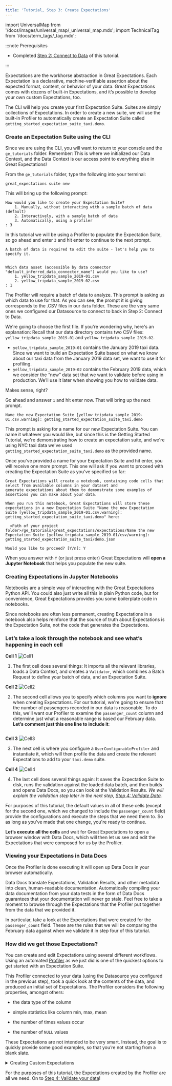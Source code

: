 ```yaml
---
title: 'Tutorial, Step 3: Create Expectations'
---
```

import UniversalMap from '/docs/images/universal_map/_universal_map.mdx';
import TechnicalTag from '/docs/term_tags/_tag.mdx';

<UniversalMap setup='inactive' connect='inactive' create='active' validate='inactive'/> 

:::note Prerequisites

- Completed [Step 2: Connect to Data](./tutorial_connect_to_data.md) of this tutorial.

:::

Expectations are the workhorse abstraction in Great Expectations. Each Expectation is a declarative, machine-verifiable assertion about the expected format, content, or behavior of your data. Great Expectations comes with dozens of built-in Expectations, and it’s possible to develop your own custom Expectations, too.

The CLI will help you create your first Expectation Suite. Suites are simply collections of Expectations. In order to create a new suite, we will use the built-in Profiler to automatically create an Expectation Suite called `getting_started_expectation_suite_taxi.demo`.

### Create an Expectation Suite using the CLI

Since we are using the CLI, you will want to return to your console and the `ge_tutorials` folder.  Remember: This is where we initialized our Data Context, and the Data Context is our access point to everything else in Great Expectations!

From the `ge_tutorials` folder, type the following into your terminal:

```console
great_expectations suite new
```

This will bring up the following prompt:

```console
How would you like to create your Expectation Suite?
    1. Manually, without interacting with a sample batch of data (default)
    2. Interactively, with a sample batch of data
    3. Automatically, using a profiler
: 3
```

In this tutorial we will be using a Profiler to populate the Expectation Suite, so go ahead and enter `3` and hit enter to continue to the next prompt.

```console
A batch of data is required to edit the suite - let's help you to specify it.


Which data asset (accessible by data connector "default_inferred_data_connector_name") would you like to use?
    1. yellow_tripdata_sample_2019-01.csv
    2. yellow_tripdata_sample_2019-02.csv
: 1
```
The Profiler will require a batch of data to analyze.  This prompt is asking us which data to use for that.  As you can see, the prompt it is giving corresponds to the .CSV files in our `data` folder.  These are the very same ones we configured our Datasource to connect to back in Step 2: Connect to Data.

We're going to choose the first file.  If you're wondering why, here's an explanation: Recall that our data directory contains two CSV files: `yellow_tripdata_sample_2019-01` and `yellow_tripdata_sample_2019-02`.

  - `yellow_tripdata_sample_2019-01` contains the January 2019 taxi data. Since we want to build an Expectation Suite based on what we know about our taxi data from the January 2019 data set, we want to use it for profiling.
  - `yellow_tripdata_sample_2019-02` contains the February 2019 data, which we consider the “new” data set that we want to validate before using in production. We’ll use it later when showing you how to validate data.

Makes sense, right?

Go ahead and answer `1` and hit enter now.  That will bring up the next prompt.

```console
Name the new Expectation Suite [yellow_tripdata_sample_2019-01.csv.warning]: getting_started_expectation_suite_taxi.demo
```

This prompt is asking for a name for our new Expectation Suite.  You can name it whatever you would like, but since this is the Getting Started Tutorial, we're demonstrating how to create an expectation suite, and we're using NYC taxi data we've used `getting_started_expectation_suite_taxi.demo` as the provided name.

Once you've provided a name for your Expectation Suite and hit enter, you will receive one more prompt.   This one will ask if you want to proceed with creating the Expectation Suite as you've specified so far:

```console
Great Expectations will create a notebook, containing code cells that select from available columns in your dataset and
generate expectations about them to demonstrate some examples of assertions you can make about your data.

When you run this notebook, Great Expectations will store these expectations in a new Expectation Suite "Name the new Expectation Suite [yellow_tripdata_sample_2019-01.csv.warning]: getting_started_expectation_suite_taxi.demo" here:

  <Path of your project folder>/ge_tutorials/great_expectations/expectations/Name the new Expectation Suite [yellow_tripdata_sample_2019-01/csv/warning]: getting_started_expectation_suite_taxi/demo.json

Would you like to proceed? [Y/n]: Y
```

When you answer with `Y` (or just press enter) Great Expectations will **open a Jupyter Notebook** that helps you populate the new suite.

### Creating Expectations in Jupyter Notebooks

Notebooks are a simple way of interacting with the Great Expectations Python API. You could also just write all this in plain Python code, but for convenience, Great Expectations provides you some boilerplate code in notebooks.

Since notebooks are often less permanent, creating Expectations in a notebook also helps reinforce that the source of truth about Expectations is the Expectation Suite, not the code that generates the Expectations.

### Let’s take a look through the notebook and see what’s happening in each cell

**Cell 1**
![Cell1](../../images/getting_started_tutorial/tutorial_create_expectations_cell1.png)

1. The first cell does several things: It imports all the relevant libraries, loads a Data Context, and creates a `Validator`, which combines a Batch Request to define your batch of data, and an Expectation Suite.

**Cell 2**
![Cell2](../../images/getting_started_tutorial/tutorial_create_expectations_cell2.png)

2. The second cell allows you to specify which columns you want to **ignore** when creating Expectations. For our tutorial, we're going to ensure that the number of passengers recorded in our data is reasonable.  To do this, we'll want our Profiler to examine the `passenger_count` column and determine just what a reasonable range _is_ based our February data. **Let’s comment just this one line to include it**:

```python file=../../../tests/integration/docusaurus/tutorials/getting-started/getting_started.py#L85-L89
```

**Cell 3**
![Cell3](../../images/getting_started_tutorial/tutorial_create_expectations_cell3.png)

3. The next cell is where you configure a `UserConfigurableProfiler` and instantiate it, which will then profile the data and create the relevant Expectations to add to your `taxi.demo` suite.

**Cell 4**
![Cell4](../../images/getting_started_tutorial/tutorial_create_expectations_cell4.png)

4. The last cell does several things again: It saves the Expectation Suite to disk, runs the validation against the loaded data batch, and then builds and opens Data Docs, so you can look at the Validation Results. *We will explain the validation step later in the next step, [Step 4: Validate Data](./tutorial_validate_data.md).*

For purposes of this tutorial, the default values in all of these cells (except for the second one, which we changed to include the `passenger_count` field) provide the configurations and execute the steps that we need them to.  So as long as you've made that one change, you're ready to continue.

**Let’s execute all the cells** and wait for Great Expectations to open a browser window with Data Docs, which will then let us see and edit the Expectations that were composed for us by the Profiler.

### Viewing your Expectations in Data Docs

Once the Profiler is done executing it will open up Data Docs in your browser automatically.

Data Docs translate Expectations, Validation Results, and other metadata into clean, human-readable documentation. Automatically compiling your data documentation from your data tests in the form of Data Docs guarantees that your documentation will never go stale.  Feel free to take a moment to browse through the Expectations that the Profiler put together from the data that we provided it.

In particular, take a look at the Expectations that were created for the `passenger_count` field.  These are the rules that we will be comparing the February data against when we validate it in step four of this tutorial.

### How did we get those Expectations?

You can create and edit Expectations using several different workflows. Using an automated [Profiler](/docs/reference/profilers) as we just did is one of the quickest options to get started with an Expectation Suite.

This Profiler connected to your data (using the Datasource you configured in the previous step), took a quick look at the contents of the data, and produced an initial set of Expectations. The Profiler considers the following properties, amongst others:

  - the data type of the column

  - simple statistics like column min, max, mean

  - the number of times values occur

  - the number of `NULL` values

These Expectations are not intended to be very smart. Instead, the goal is to quickly provide some good examples, so that you’re not starting from a blank slate.

<details>
  <summary>Creating Custom Expectations</summary>
  <div>
    <p>
      Later, you should also take a look at other workflows for <a href="https://docs.greatexpectations.io/docs/guides/expectations/creating_custom_expectations/how_to_create_custom_expectations">creating Custom Expectations</a>. Creating Custom Expectations is an active area of work in the Great Expectations community. Stay tuned for improvements over time.
    </p>
  </div>
</details>

For the purposes of this tutorial, the Expectations created by the Profiler are all we need.  On to [Step 4: Validate your data](./tutorial_validate_data.md)!